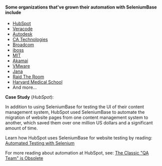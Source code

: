 #### Some organizations that've grown their automation with SeleniumBase include
* [HubSpot](https://www.hubspot.com/)
* [Veracode](https://www.veracode.com/)
* [Autodesk](https://www.autodesk.com/)
* [CA Technologies](https://www.ca.com/)
* [Broadcom](https://www.broadcom.com/)
* [iboss](https://www.iboss.com/)
* [MIT](https://web.mit.edu/)
* [Akamai](https://www.akamai.com/)
* [VMware](https://www.vmware.com/)
* [Jana](https://www.linkedin.com/company/jana)
* [Raid The Room](http://raidtheroom.com/)
* [Harvard Medical School](https://hms.harvard.edu/)
* And more...

**Case Study** (*HubSpot*):

In addition to using SeleniumBase for testing the UI of their content management system, HubSpot used SeleniumBase to automate the migration of website pages from one content management system to another, which saved them over one million US dollars and a significant amount of time.

Learn how HubSpot uses SeleniumBase for website testing by reading: [Automated Testing with Selenium](https://dev.hubspot.com/blog/bid/88880/Automated-Integration-Testing-with-Selenium-at-HubSpot#hs_cos_wrapper_name)

For more reading about automation at HubSpot, see: [The Classic "QA Team" is Obsolete](https://product.hubspot.com/blog/the-classic-qa-team-is-obsolete#hs_cos_wrapper_name)
